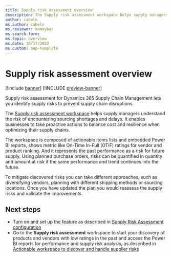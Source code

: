 ```yaml
---
title: Supply risk assessment overview
description: The Supply risk assessment workspace helps supply managers understand the risk of encountering sourcing shortages and delays.
author: cabeln
ms.author: cabeln
ms.reviewer: kamaybac
ms.search.form: 
ms.topic: overview 
ms.date: 10/17/2022 
ms.custom: bap-template
---
```


# Supply risk assessment overview

[!include [banner](../includes/banner.md)]
[!INCLUDE [preview-banner](../includes/preview-banner.md)]

Supply risk assessment for Dynamics 365 Supply Chain Management lets you identify supply risks to prevent supply chain disruptions.

The [Supply risk assessment workspace](supply-risk-assessment-workspace.md) helps supply managers understand the risk of encountering sourcing shortages and delays. It enables businesses to take proactive actions to balance cost and resilience when optimizing their supply chains.

The workspace is composed of actionable items lists and embedded Power Bi reports, shows metric like On-Time In-Full (OTIF) ratings for vendor and product ranking. And it represents the past performance as a risk for future supply. Using planned purchase orders, risks can be quantified in quantity and amount at risk if the same performance and trend continues into the future.

To mitigate discovered risks you can take different approaches, such as diversifying vendors, planning with different shipping methods or sourcing locations. Once you have updated the plan you would reassess the supply risks and validate the improvements.

## Next steps

- Turn on and set up the feature as described in [Supply Risk Assessment configuration](supply-risk-assessment-configuration.md)
- Go to the **Supply risk assessment** workspace to start your discovery of products and vendors with low ratings in the past and access the Power BI reports for performance and supply risk analysis, as described in [Actionable workspace to discover and handle supplier risks](supply-risk-assessment-workspace.md)
